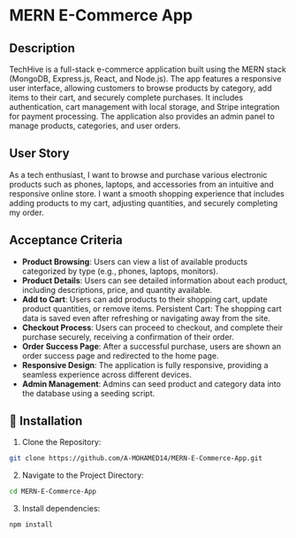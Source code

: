 # MERN E-Commerce App

## Description

TechHive is a full-stack e-commerce application built using the MERN stack (MongoDB, Express.js, React, and Node.js). The app features a responsive user interface, allowing customers to browse products by category, add items to their cart, and securely complete purchases. It includes authentication, cart management with local storage, and Stripe integration for payment processing. The application also provides an admin panel to manage products, categories, and user orders.

## User Story

As a tech enthusiast, I want to browse and purchase various electronic products such as phones, laptops, and accessories from an intuitive and responsive online store. I want a smooth shopping experience that includes adding products to my cart, adjusting quantities, and securely completing my order.

## Acceptance Criteria

- **Product Browsing**: Users can view a list of available products categorized by type (e.g., phones, laptops, monitors).
- **Product Details**: Users can see detailed information about each product, including descriptions, price, and quantity available.
- **Add to Cart**: Users can add products to their shopping cart, update product quantities, or remove items.
  Persistent Cart: The shopping cart data is saved even after refreshing or navigating away from the site.
- **Checkout Process**: Users can proceed to checkout, and complete their purchase securely, receiving a confirmation of their order.
- **Order Success Page**: After a successful purchase, users are shown an order success page and redirected to the home page.
- **Responsive Design**: The application is fully responsive, providing a seamless experience across different devices.
- **Admin Management**: Admins can seed product and category data into the database using a seeding script.

## 🚀 Installation

1. Clone the Repository:

```sh
git clone https://github.com/A-MOHAMED14/MERN-E-Commerce-App.git
```

2. Navigate to the Project Directory:

```sh
cd MERN-E-Commerce-App
```

3. Install dependencies:

```sh
npm install
```

